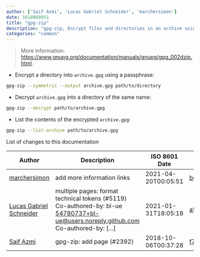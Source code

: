```yaml
---
author: ['Saif Azmi', 'Lucas Gabriel Schneider', 'marchersimon']
date: 1618869951
title: "gpg-zip"
description: "gpg-zip, Encrypt files and directories in an archive using GPG."
categories: "common"
---
```

> More information: <https://www.gnupg.org/documentation/manuals/gnupg/gpg_002dzip.html>.

- Encrypt a directory into `archive.gpg` using a passphrase:

```bash
gpg-zip --symmetric --output archive.gpg path/to/directory
```

- Decrypt `archive.gpg` into a directory of the same name:

```bash
gpg-zip --decrypt path/to/archive.gpg
```

- List the contents of the encrypted `archive.gpg`:

```bash
gpg-zip --list-archive path/to/archive.gpg
```
List of changes to this documentation


Author | Description | ISO 8601 Date | GitHub link
------|-----|-----|-----
[marchersimon](mailto:marchersimon@zohomail.eu) | add more information links | 2021-04-20T00:05:51 | [bc5d06ed1e1e](https://github.com/tldr-pages/tldr/commit/bc5d06ed1e1e112cfb368a38ae5918ef124cdc22)
[Lucas Gabriel Schneider](mailto:casdpa@gmail.com) | multiple pages: format technical tokens (#5119) Co-authored-by: bl-ue <54780737+bl-ue@users.noreply.github.com> Co-authored-by: [...] | 2021-01-31T18:05:18 | [a5fe31bc47ae](https://github.com/tldr-pages/tldr/commit/a5fe31bc47aece3efa5e66b52b3cf384f27d5d72)
[Saif Azmi](mailto:saif.azmi0108@gmail.com) | gpg-zip: add page (#2392) | 2018-10-06T00:37:28 | [f7b073cc4950](https://github.com/tldr-pages/tldr/commit/f7b073cc49507e3da91681feb541710eda8ab896)

